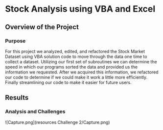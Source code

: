 # Stock Analysis using VBA and Excel

## Overview of the Project
### Purpose
For this project we analyzed, edited, and refactored the Stock Market Dataset using VBA solution code to move through the data one time to collect a dataset. Utilizing our first set of subroutines we can determine the speed in which our programs sorted the data and provided us the information we requested. After we acquired this information, we refactored our code to determine if we could make it work a little more efficiently. Finally streamlining our code to make it easier for future users.
## Results
### Analysis and Challenges
![Capture.png](resources Challenge 2/Capture.png)
